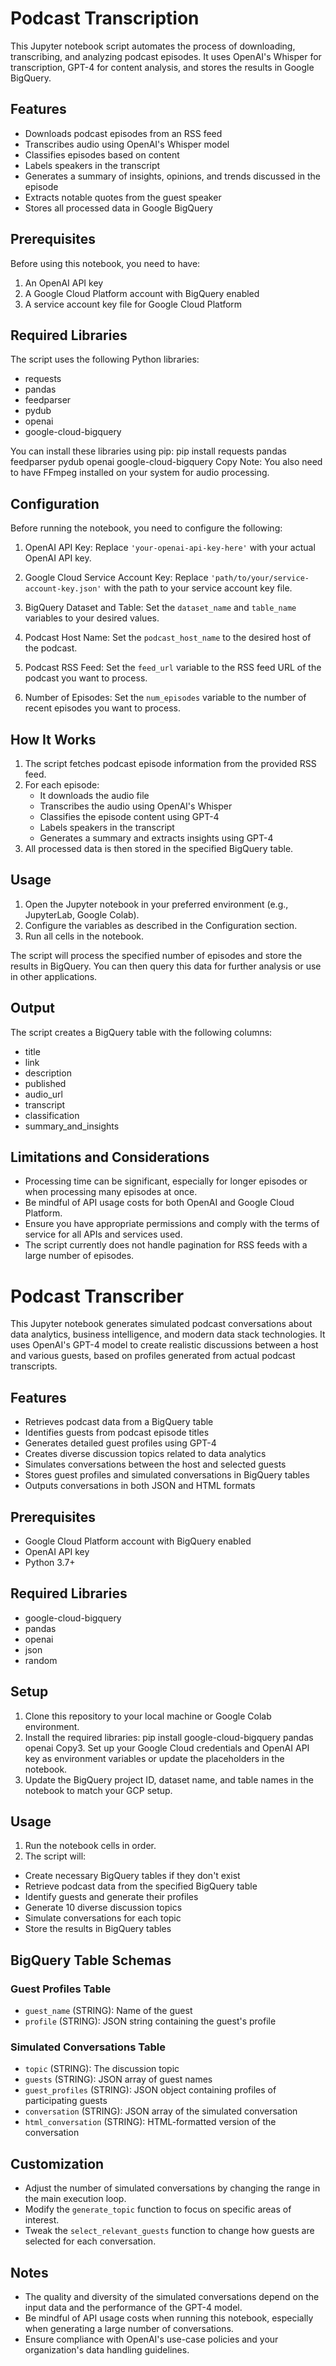 # Podcast Transcription 

This Jupyter notebook script automates the process of downloading, transcribing, and analyzing podcast episodes. 
It uses OpenAI's Whisper for transcription, GPT-4 for content analysis, and stores the results in Google BigQuery.

## Features

- Downloads podcast episodes from an RSS feed
- Transcribes audio using OpenAI's Whisper model
- Classifies episodes based on content
- Labels speakers in the transcript
- Generates a summary of insights, opinions, and trends discussed in the episode
- Extracts notable quotes from the guest speaker
- Stores all processed data in Google BigQuery

## Prerequisites

Before using this notebook, you need to have:

1. An OpenAI API key
2. A Google Cloud Platform account with BigQuery enabled
3. A service account key file for Google Cloud Platform

## Required Libraries

The script uses the following Python libraries:

- requests
- pandas
- feedparser
- pydub
- openai
- google-cloud-bigquery

You can install these libraries using pip:
pip install requests pandas feedparser pydub openai google-cloud-bigquery
Copy
Note: You also need to have FFmpeg installed on your system for audio processing.

## Configuration

Before running the notebook, you need to configure the following:

1. OpenAI API Key:
   Replace `'your-openai-api-key-here'` with your actual OpenAI API key.

2. Google Cloud Service Account Key:
   Replace `'path/to/your/service-account-key.json'` with the path to your service account key file.

3. BigQuery Dataset and Table:
   Set the `dataset_name` and `table_name` variables to your desired values.

4. Podcast Host Name:
   Set the `podcast_host_name` to the desired host of the podcast.

6. Podcast RSS Feed:
   Set the `feed_url` variable to the RSS feed URL of the podcast you want to process.

7. Number of Episodes:
   Set the `num_episodes` variable to the number of recent episodes you want to process.

## How It Works

1. The script fetches podcast episode information from the provided RSS feed.
2. For each episode:
   - It downloads the audio file
   - Transcribes the audio using OpenAI's Whisper
   - Classifies the episode content using GPT-4
   - Labels speakers in the transcript
   - Generates a summary and extracts insights using GPT-4
3. All processed data is then stored in the specified BigQuery table.

## Usage

1. Open the Jupyter notebook in your preferred environment (e.g., JupyterLab, Google Colab).
2. Configure the variables as described in the Configuration section.
3. Run all cells in the notebook.

The script will process the specified number of episodes and store the results in BigQuery. You can then query this data for further analysis or use in other applications.

## Output

The script creates a BigQuery table with the following columns:

- title
- link
- description
- published
- audio_url
- transcript
- classification
- summary_and_insights

## Limitations and Considerations

- Processing time can be significant, especially for longer episodes or when processing many episodes at once.
- Be mindful of API usage costs for both OpenAI and Google Cloud Platform.
- Ensure you have appropriate permissions and comply with the terms of service for all APIs and services used.
- The script currently does not handle pagination for RSS feeds with a large number of episodes.

# Podcast Transcriber

This Jupyter notebook generates simulated podcast conversations about data analytics, business intelligence, and modern data stack technologies. It uses OpenAI's GPT-4 model to create realistic discussions between a host and various guests, based on profiles generated from actual podcast transcripts.

## Features

- Retrieves podcast data from a BigQuery table
- Identifies guests from podcast episode titles
- Generates detailed guest profiles using GPT-4
- Creates diverse discussion topics related to data analytics
- Simulates conversations between the host and selected guests
- Stores guest profiles and simulated conversations in BigQuery tables
- Outputs conversations in both JSON and HTML formats

## Prerequisites

- Google Cloud Platform account with BigQuery enabled
- OpenAI API key
- Python 3.7+

## Required Libraries

- google-cloud-bigquery
- pandas
- openai
- json
- random

## Setup

1. Clone this repository to your local machine or Google Colab environment.
2. Install the required libraries:
pip install google-cloud-bigquery pandas openai
Copy3. Set up your Google Cloud credentials and OpenAI API key as environment variables or update the placeholders in the notebook.
4. Update the BigQuery project ID, dataset name, and table names in the notebook to match your GCP setup.

## Usage

1. Run the notebook cells in order.
2. The script will:
- Create necessary BigQuery tables if they don't exist
- Retrieve podcast data from the specified BigQuery table
- Identify guests and generate their profiles
- Generate 10 diverse discussion topics
- Simulate conversations for each topic
- Store the results in BigQuery tables

## BigQuery Table Schemas

### Guest Profiles Table

- `guest_name` (STRING): Name of the guest
- `profile` (STRING): JSON string containing the guest's profile

### Simulated Conversations Table

- `topic` (STRING): The discussion topic
- `guests` (STRING): JSON array of guest names
- `guest_profiles` (STRING): JSON object containing profiles of participating guests
- `conversation` (STRING): JSON array of the simulated conversation
- `html_conversation` (STRING): HTML-formatted version of the conversation

## Customization

- Adjust the number of simulated conversations by changing the range in the main execution loop.
- Modify the `generate_topic` function to focus on specific areas of interest.
- Tweak the `select_relevant_guests` function to change how guests are selected for each conversation.

## Notes

- The quality and diversity of the simulated conversations depend on the input data and the performance of the GPT-4 model.
- Be mindful of API usage costs when running this notebook, especially when generating a large number of conversations.
- Ensure compliance with OpenAI's use-case policies and your organization's data handling guidelines.

